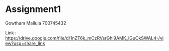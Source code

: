 # Assignment1
Gowtham Mallula
700745432

Link :
https://drive.google.com/file/d/1nZT6k_mCzRVsrGhi9AMK_lGuOkSWAL4-/view?usp=share_link